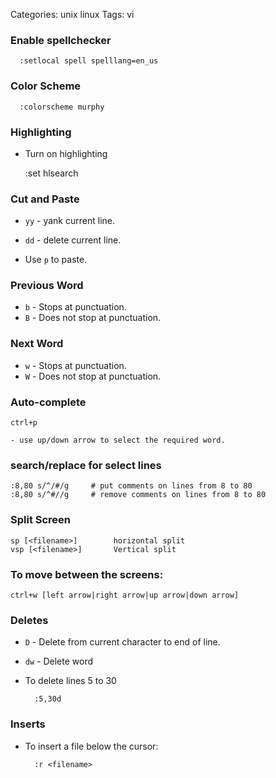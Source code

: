 Categories: unix
            linux
Tags: vi

### Enable spellchecker ###

      :setlocal spell spelllang=en_us

### Color Scheme

      :colorscheme murphy

### Highlighting

- Turn on highlighting

    :set hlsearch

### Cut and Paste

- `yy` - yank current line.
- `dd` - delete current line.

- Use `p` to paste.

### Previous Word 

- `b` - Stops at punctuation.
- `B` - Does not stop at punctuation.


### Next Word

- `w` - Stops at punctuation.
- `W` - Does not stop at punctuation.

### Auto-complete ###

    ctrl+p
    
    - use up/down arrow to select the required word.

### search/replace for select lines ###

    :8,80 s/^/#/g     # put comments on lines from 8 to 80
    :8,80 s/^#//g     # remove comments on lines from 8 to 80


### Split Screen

    sp [<filename>]        horizontal split
    vsp [<filename>]       Vertical split

### To move between the screens:

    ctrl+w [left arrow|right arrow|up arrow|down arrow]

### Deletes ###

- `D` - Delete from current character to end of line.
- `dw` - Delete word
- To delete lines 5 to 30

        :5,30d

### Inserts ###

- To insert a file below the cursor:

        :r <filename>


